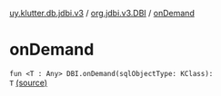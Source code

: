 [uy.klutter.db.jdbi.v3](../index.md) / [org.jdbi.v3.DBI](index.md) / [onDemand](.)


# onDemand
<code>fun <T : Any> DBI.onDemand(sqlObjectType: KClass<T>): T</code> [(source)](https://github.com/kohesive/klutter/blob/master/db-jdbi-v3-jdk8/src/main/kotlin/uy/klutter/db/jdbi/v3/Extensions.kt#L33)<br/>

